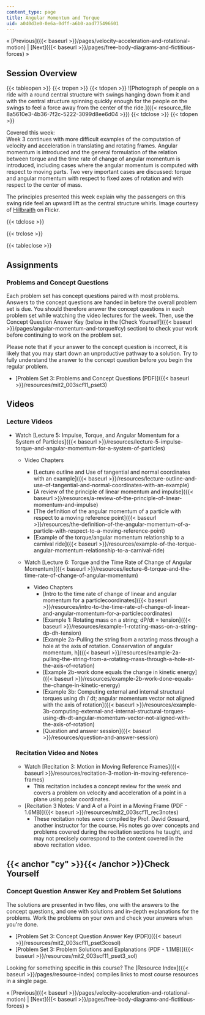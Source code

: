 ```yaml
---
content_type: page
title: Angular Momentum and Torque
uid: a040d3e0-0e6a-0dff-a6b0-aad775496601
---
```


« [Previous]({{< baseurl >}}/pages/velocity-acceleration-and-rotational-motion) | [Next]({{< baseurl >}}/pages/free-body-diagrams-and-fictitious-forces) »

Session Overview
----------------

{{< tableopen >}}
{{< tropen >}}
{{< tdopen >}}
![Photograph of people on a ride with a round central structure with swings hanging down from it and with the central structure spinning quickly enough for the people on the swings to feel a force away from the center of the ride.]({{< resource_file 8a5610e3-4b36-7f2c-5222-3099d8ee6d04 >}})
{{< tdclose >}}
{{< tdopen >}}


Covered this week:  
Week 3 continues with more difficult examples of the computation of velocity and acceleration in translating and rotating frames. Angular momentum is introduced and the general formulation of the relation between torque and the time rate of change of angular momentum is introduced, including cases where the angular momentum is computed with respect to moving parts. Two very important cases are discussed: torque and angular momentum with respect to fixed axes of rotation and with respect to the center of mass.

The principles presented this week explain why the passengers on this swing ride feel an upward lift as the central structure whirls. Image courtesy of [Hillbraith](http://www.flickr.com/photos/57458501@N00/2889312299/) on Flickr.


{{< tdclose >}}

{{< trclose >}}

{{< tableclose >}}

Assignments
-----------

### Problems and Concept Questions

Each problem set has concept questions paired with most problems. Answers to the concept questions are handed in before the overall problem set is due. You should therefore answer the concept questions in each problem set while watching the video lectures for the week. Then, use the Concept Question Answer Key (below in the [Check Yourself]({{< baseurl >}}/pages/angular-momentum-and-torque#cy) section) to check your work before continuing to work on the problem set.

Please note that if your answer to the concept question is incorrect, it is likely that you may start down an unproductive pathway to a solution. Try to fully understand the answer to the concept question before you begin the regular problem.

*   [Problem Set 3: Problems and Concept Questions (PDF)]({{< baseurl >}}/resources/mit2_003scf11_pset3)

Videos
------

### Lecture Videos

*   Watch [Lecture 5: Impulse, Torque, and Angular Momentum for a System of Particles]({{< baseurl >}}/resources/lecture-5-impulse-torque-and-angular-momentum-for-a-system-of-particles)
    
    *   Video Chapters
        *   [Lecture outline and Use of tangential and normal coordinates with an example]({{< baseurl >}}/resources/lecture-outline-and-use-of-tangential-and-normal-coordinates-with-an-example)
        *   [A review of the principle of linear momentum and impulse]({{< baseurl >}}/resources/a-review-of-the-principle-of-linear-momentum-and-impulse)
        *   [The definition of the angular momentum of a particle with respect to a moving reference point]({{< baseurl >}}/resources/the-definition-of-the-angular-momentum-of-a-particle-with-respect-to-a-moving-reference-point)
        *   [Example of the torque/angular momentum relationship to a carnival ride]({{< baseurl >}}/resources/example-of-the-torque-angular-momentum-relationship-to-a-carnival-ride)
    
    *   Watch [Lecture 6: Torque and the Time Rate of Change of Angular Momentum]({{< baseurl >}}/resources/lecture-6-torque-and-the-time-rate-of-change-of-angular-momentum)
        *   Video Chapters
            *   [Intro to the time rate of change of linear and angular momentum for a particlecoordinates]({{< baseurl >}}/resources/intro-to-the-time-rate-of-change-of-linear-and-angular-momentum-for-a-particlecoordinates)
            *   [Example 1: Rotating mass on a string; dP/dt = tension]({{< baseurl >}}/resources/example-1-rotating-mass-on-a-string-dp-dh-tension)
            *   [Example 2a-Pulling the string from a rotating mass through a hole at the axis of rotation. Conservation of angular momentum, h]({{< baseurl >}}/resources/example-2a-pulling-the-string-from-a-rotating-mass-through-a-hole-at-the-axis-of-rotation)
            *   [Example 2b-work done equals the change in kinetic energy]({{< baseurl >}}/resources/example-2b-work-done-equals-the-change-in-kinetic-energy)
            *   [Example 3b: Computing external and internal structural torques using dh / dt; angular momentum vector not aligned with the axis of rotation]({{< baseurl >}}/resources/example-3b-computing-external-and-internal-structural-torques-using-dh-dt-angular-momentum-vector-not-aligned-with-the-axis-of-rotation)
            *   [Question and answer session]({{< baseurl >}}/resources/question-and-answer-session)
    
    ### Recitation Video and Notes
    
    *   Watch [Recitation 3: Motion in Moving Reference Frames]({{< baseurl >}}/resources/recitation-3-motion-in-moving-reference-frames)
        *   This recitation includes a concept review for the week and covers a problem on velocity and acceleration of a point in a plane using polar coordinates.
    *   [Recitation 3 Notes: V and A of a Point in a Moving Frame (PDF - 1.6MB)]({{< baseurl >}}/resources/mit2_003scf11_rec3notes)
        *   These recitation notes were compiled by Prof. David Gossard, another instructor for the course. His notes go over concepts and problems covered during the recitation sections he taught, and may not precisely correspond to the content covered in the above recitation video.

{{< anchor "cy" >}}{{< /anchor >}}Check Yourself
------------------------------------------------

### Concept Question Answer Key and Problem Set Solutions

The solutions are presented in two files, one with the answers to the concept questions, and one with solutions and in-depth explanations for the problems. Work the problems on your own and check your answers when you're done.

*   [Problem Set 3: Concept Question Answer Key (PDF)]({{< baseurl >}}/resources/mit2_003scf11_pset3cosol)
*   [Problem Set 3: Problem Solutions and Explanations (PDF - 1.1MB)]({{< baseurl >}}/resources/mit2_003scf11_pset3_sol)

Looking for something specific in this course? The [Resource Index]({{< baseurl >}}/pages/resource-index) compiles links to most course resources in a single page.

« [Previous]({{< baseurl >}}/pages/velocity-acceleration-and-rotational-motion) | [Next]({{< baseurl >}}/pages/free-body-diagrams-and-fictitious-forces) »